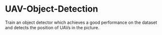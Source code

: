# UAV-Object-Detection

Train an object detector which achieves a good performance on the dataset and detects the position of UAVs in the picture.
